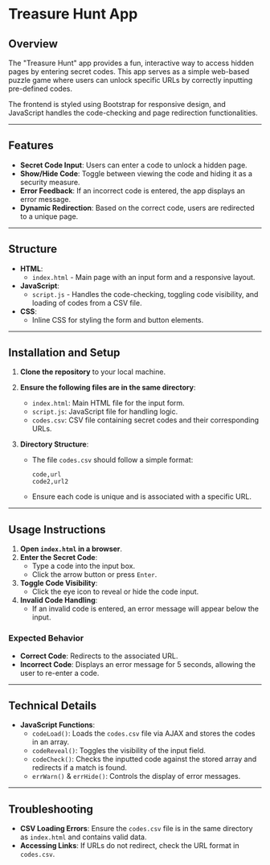 # Treasure Hunt App
## Overview

The "Treasure Hunt" app provides a fun, interactive way to access hidden pages by entering secret codes. This app serves as a simple web-based puzzle game where users can unlock specific URLs by correctly inputting pre-defined codes. 

The frontend is styled using Bootstrap for responsive design, and JavaScript handles the code-checking and page redirection functionalities.

---

## Features

- **Secret Code Input**: Users can enter a code to unlock a hidden page.
- **Show/Hide Code**: Toggle between viewing the code and hiding it as a security measure.
- **Error Feedback**: If an incorrect code is entered, the app displays an error message.
- **Dynamic Redirection**: Based on the correct code, users are redirected to a unique page.

---

## Structure

- **HTML**: 
  - `index.html` - Main page with an input form and a responsive layout.
- **JavaScript**: 
  - `script.js` - Handles the code-checking, toggling code visibility, and loading of codes from a CSV file.
- **CSS**:
  - Inline CSS for styling the form and button elements.

---

## Installation and Setup

1. **Clone the repository** to your local machine.
2. **Ensure the following files are in the same directory**:
   - `index.html`: Main HTML file for the input form.
   - `script.js`: JavaScript file for handling logic.
   - `codes.csv`: CSV file containing secret codes and their corresponding URLs.

3. **Directory Structure**:
   - The file `codes.csv` should follow a simple format:
     ```
     code,url
     code2,url2
     ```
   - Ensure each code is unique and is associated with a specific URL.

---

## Usage Instructions

1. **Open `index.html` in a browser**.
2. **Enter the Secret Code**:
   - Type a code into the input box.
   - Click the arrow button or press `Enter`.
3. **Toggle Code Visibility**:
   - Click the eye icon to reveal or hide the code input.
4. **Invalid Code Handling**:
   - If an invalid code is entered, an error message will appear below the input.

### Expected Behavior

- **Correct Code**: Redirects to the associated URL.
- **Incorrect Code**: Displays an error message for 5 seconds, allowing the user to re-enter a code.

---

## Technical Details

- **JavaScript Functions**:
  - `codeLoad()`: Loads the `codes.csv` file via AJAX and stores the codes in an array.
  - `codeReveal()`: Toggles the visibility of the input field.
  - `codeCheck()`: Checks the inputted code against the stored array and redirects if a match is found.
  - `errWarn()` & `errHide()`: Controls the display of error messages.

---

## Troubleshooting

- **CSV Loading Errors**: Ensure the `codes.csv` file is in the same directory as `index.html` and contains valid data.
- **Accessing Links**: If URLs do not redirect, check the URL format in `codes.csv`.

